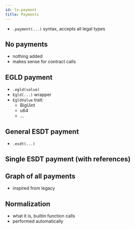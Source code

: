 ```yaml
---
id: tx-payment
title: Payments
---
```


[comment]: # (mx-abstract)

- `.payment(...)` syntax, accepts all legal types

[comment]: # (mx-context-auto)

## No payments

- nothing added
- makes sense for contract calls

[comment]: # (mx-context-auto)

## EGLD payment

- `.egld(value)`
- `Egld(...)` wrapper
- `EgldValue` trait:
    - BigUint
    - u64
    - ...

[comment]: # (mx-context-auto)

## General ESDT payment

- `.esdt(...)`

[comment]: # (mx-context-auto)

## Single ESDT payment (with references)

[comment]: # (mx-context-auto)

## Graph of all payments

- inspired from legacy

## Normalization

- what it is, builtin function calls
- performed automatically
